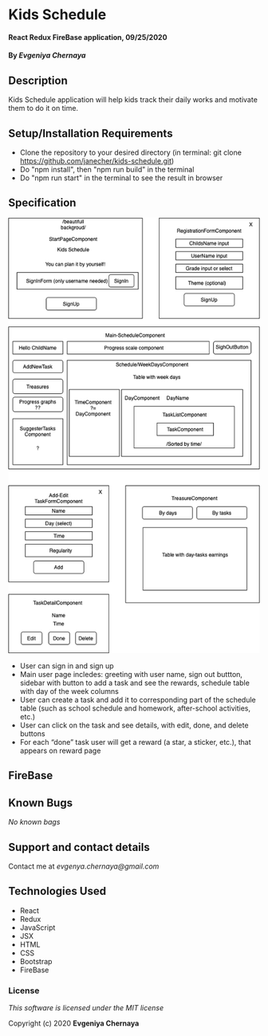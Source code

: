 # Kids Schedule

#### React Redux FireBase application, 09/25/2020

#### By _**Evgeniya Chernaya**_

## Description

Kids Schedule application will help kids track their daily works and motivate them to do it on time. 

## Setup/Installation Requirements

* Clone the repository to your desired directory (in terminal: git clone https://github.com/janecher/kids-schedule.git)
* Do "npm install", then "npm run build" in the terminal
* Do "npm run start" in the terminal to see the result in browser

## Specification

<img src="public/component-tree.png"/><br>

* User can sign in and sign up
* Main user page incledes: greeting with user name, sign out buttton, sidebar with button to add a task and see the rewards, schedule table with day of the week columns 
* User can create a task and add it to corresponding part of the schedule table (such as school schedule and homework, after-school activities, etc.) 
* User can click on the task and see details, with edit, done, and delete buttons 
* For each “done” task user will get a reward (a star, a sticker, etc.), that appears on reward page

## FireBase

## Known Bugs

_No known bags_

## Support and contact details

Contact me at _evgenya.chernaya@gmail.com_

## Technologies Used

  * React
  * Redux
  * JavaScript
  * JSX
  * HTML
  * CSS
  * Bootstrap
  * FireBase

### License

_This software is licensed under the MIT license_

Copyright (c) 2020 **Evgeniya Chernaya**